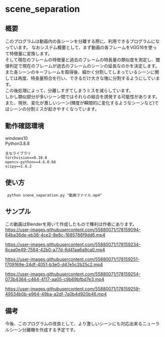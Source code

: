 # scene_separation
## 概要
このプログラムは動画内の各シーンを分離する際に、利用できるプログラムになっています。
なおシステム概要として、まず動画の各フレームをVGG16を使って特徴量に変換します。\
そして現在のフレームの特徴量と過去のフレームの特長量の類似度を測定し、閾値判定で現在のフレームが過去のフレームのシーンの延長なのかを決定します。
また各シーンのキーフレームを取得後、細かく分割してしまっているシーンに関しては再度、特長量照合を行い、できるだけ大きな塊に分割するようにしています。\
この後処理によって、分離しすぎてしまうミスを減らしています。\
しかし類似部分が多いシーン間ではそれらの結合を誘発する可能性があります。\
また、現状、変化が激しいシーン(輝度が瞬間的に変化するようなシーンなど)ではシーンの分割ミスが起きやすくなっています。
## 動作確認環境
windows10\
Python3.8.8
```
主なライブラリ
torchvision==0.10.0
opencv-python==4.6.0.66
scipy==1.6.2
```
## 使い方
``` python scene_separation.py "動画ファイル.mp4"```

## サンプル
この動画はBlenderを用いて作成したもので権利は作者にあります。
https://user-images.githubusercontent.com/55880071/178159094-64ba36de-eb38-4ce2-8e8c-1695786f9dd6.mp4

https://user-images.githubusercontent.com/55880071/178159234-6caa0e49-7584-42b0-a77d-6d41aa6a9ca0.mp4


https://user-images.githubusercontent.com/55880071/178159251-f709169e-24df-4051-b3e0-d47e5c2b25c2.mp4



https://user-images.githubusercontent.com/55880071/178159254-073b4364-c464-4117-aa05-c9b69bfbd7e3.mp4


https://user-images.githubusercontent.com/55880071/178159259-49534b0b-e964-49ba-a2df-7a0b4d920b46.mp4







## 備考


今後、このプログラムの改良として、より激しいシーンにも対応出来るニューラルシーン分離機を作成する予定です。


